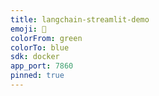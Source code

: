 ```yaml
---
title: langchain-streamlit-demo
emoji: 🦜
colorFrom: green
colorTo: blue
sdk: docker
app_port: 7860
pinned: true
---
```

